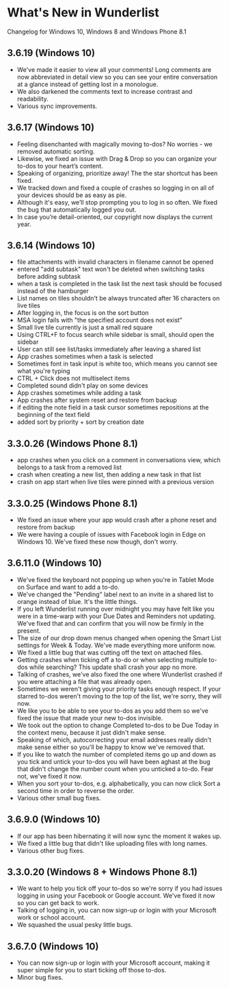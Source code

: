 # What's New in Wunderlist
Changelog for Windows 10, Windows 8 and Windows Phone 8.1

## 3.6.19 (Windows 10)
- We've made it easier to view all your comments! Long comments are now abbreviated in detail view so you can see your entire conversation at a glance instead of getting lost in a monologue.
- We also darkened the comments text to increase contrast and readability.
- Various sync improvements.

## 3.6.17 (Windows 10)
- Feeling disenchanted with magically moving to-dos? No worries - we removed automatic sorting.
- Likewise, we fixed an issue with Drag & Drop so you can organize your to-dos to your heart’s content.
- Speaking of organizing, prioritize away! The the star shortcut has been fixed.
- We tracked down and fixed a couple of crashes so logging in on all of your devices should be as easy as pie.
- Although it's easy, we’ll stop prompting you to log in so often. We fixed the bug that automatically logged you out.
- In case you’re detail-oriented, our copyright now displays the current year.

## 3.6.14 (Windows 10)
- file attachments with invalid characters in filename cannot be opened
- entered "add subtask" text won't be deleted when switching tasks before adding subtask
- when a task is completed in the task list the next task should be focused instead of the hamburger
- List names on tiles shouldn't be always truncated after 16 characters on live tiles
- After logging in, the focus is on the sort button
- MSA login fails with "the specified account does not exist"
- Small live tile currently is just a small red square
- Using CTRL+F to focus search while sidebar is small, should open the sidebar
- User can still see list/tasks immediately after leaving a shared list
- App crashes sometimes when a task is selected
- Sometimes font in task input is white too, which means you cannot see what you're typing
- CTRL + Click does not multiselect items
- Completed sound didn't play on some devices
- App crashes sometimes while adding a task
- App crashes after system reset and restore from backup
- if editing the note field in a task cursor sometimes repositions at the beginning of the text field
- added sort by priority + sort by creation date

## 3.3.0.26 (Windows Phone 8.1)
- app crashes when you click on a comment in conversations view, which belongs to a task from a removed list
- crash when creating a new list, then adding a new task in that list
- crash on app start when live tiles were pinned with a previous version

## 3.3.0.25 (Windows Phone 8.1)
- We fixed an issue where your app would crash after a phone reset and restore from backup
- We were having a couple of issues with Facebook login in Edge on Windows 10. We've fixed these now though, don't worry. 

## 3.6.11.0 (Windows 10)
- We've fixed the keyboard not popping up when you're in Tablet Mode on Surface and want to add a to-do.
- We've changed the "Pending" label next to an invite in a shared list to orange instead of blue. It's the little things. 
- If you left Wunderlist running over midnight you may have felt like you were in a time-warp with your Due Dates and Reminders not updating. We've fixed that and can confirm that you will now be firmly in the present.
- The size of our drop down menus changed when opening the Smart List settings for Week & Today. We've made everything more uniform now.
- We fixed a little bug that was cutting off the text on attached files.
- Getting crashes when ticking off a to-do or when selecting multiple to-dos while searching? This update shall crash your app no more. 
- Talking of crashes, we've also fixed the one where Wunderlist crashed if you were attaching a file that was already open.
- Sometimes we weren't giving your priority tasks enough respect. If your starred to-dos weren't moving to the top of the list, we're sorry, they will now. 
- We like you to be able to see your to-dos as you add them so we've fixed the issue that made your new to-dos invisible. 
- We took out the option to change Completed to-dos to be Due Today in the context menu, because it just didn't make sense. 
- Speaking of which, autocorrecting your email addresses really didn't make sense either so you'll be happy to know we've removed that.
- If you like to watch the number of completed items go up and down as you tick and untick your to-dos you will have been aghast at the bug that didn't change the number count when you unticked a to-do. Fear not, we've fixed it now. 
- When you sort your to-dos, e.g. alphabetically, you can now click Sort a second time in order to reverse the order. 
- Various other small bug fixes.

## 3.6.9.0 (Windows 10)

- If our app has been hibernating it will now sync the moment it wakes up. 
- We fixed a little bug that didn't like uploading files with long names. 
- Various other bug fixes.

## 3.3.0.20 (Windows 8 + Windows Phone 8.1)

- We want to help you tick off your to-dos so we're sorry if you had issues logging in using your Facebook or Google account. We've fixed it now so you can get back to work.
- Talking of logging in, you can now sign-up or login with your Microsoft work or school account. 
- We squashed the usual pesky little bugs.

## 3.6.7.0 (Windows 10)

- You can now sign-up or login with your Microsoft account, making it super simple for you to start ticking off those to-dos.
- Minor bug fixes.
